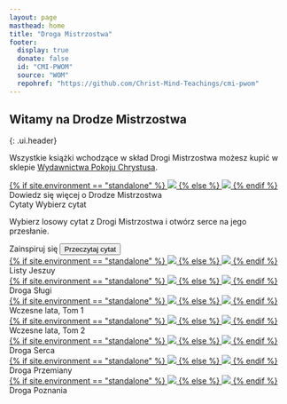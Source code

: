```yaml
---
layout: page
masthead: home
title: "Droga Mistrzostwa"
footer:
  display: true
  donate: false
  id: "CMI-PWOM"
  source: "WOM"
  repohref: "https://github.com/Christ-Mind-Teachings/cmi-pwom"
---
```


## Witamy na Drodze Mistrzostwa
{: .ui.header}

<div class="page-introduction" markdown="1">

Wszystkie książki wchodzące w skład Drogi Mistrzostwa możesz kupić w
sklepie <a href="https://pokojchrystusa.pl" target="_blank">Wydawnictwa Pokoju Chrystusa</a>.

</div>

<div id="page-contents">
  <div class="ui equal width grid source-acq-section">
    <div class="five wide column">
      <div class="ui card">
        <a id="book-acq" href="#" data-book="acq" animate class="toc-modal-open image">
          {% if site.environment == "standalone" %}
            <img src="/public/img/wom/acq-big.jpg">
          {% else %}
            <img src="/t/pwom/public/img/wom/acq-big.jpg">
          {% endif %}
        </a>
        <div class="content">
          <div class="description">
            Dowiedz się więcej o Drodze Mistrzostwa
          </div>
        </div>
      </div>
    </div>
    <div class="column source-features">
      <div class="ui top attached tabular menu">
        <a class="active item" data-tab="first">Cytaty</a>
        <a class="item" data-tab="second">Wybierz cytat</a>
      </div>
      <div id="news-tab-content" class="ui bottom attached active tab segment" data-tab="first">
        <div class="box">
          <p>
            Wybierz losowy cytat z Drogi Mistrzostwa i otwórz serce na jego przesłanie.
          </p>
        </div>
      </div>
      <div id="quote-tab-content" class="ui bottom attached tab segment" data-tab="second">
        <div class="ui form">
          <div class="fields">
            <div class="field">
              <label>Zainspiruj się</label>
              <button id="show-quote-button" class="ui primary button">
                <i class="quote left icon"></i>
                Przeczytaj cytat
              </button> 
            </div>
            <div id="user-quote-select" class="field"></div>
          </div>
        </div>
      </div>
    </div>
  </div>
  <div class="ui three cards">
    <div class="card">
      <a id="book-lj" href="#" data-book="lj" animate class="toc-modal-open image">
        {% if site.environment == "standalone" %}
          <img src="/public/img/wom/lj-big.jpg">
        {% else %}
          <img src="/t/pwom/public/img/wom/lj-big.jpg">
        {% endif %}
      </a>
      <div class="content">
        <div class="description">
          Listy Jeszuy
        </div>
      </div>
    </div>
    <div class="card">
      <a id="book-wos" href="#" data-book="wos" animate class="toc-modal-open image">
        {% if site.environment == "standalone" %}
          <img src="/public/img/wom/wos-big.jpg">
        {% else %}
          <img src="/t/pwom/public/img/wom/wos-big.jpg">
        {% endif %}
      </a>
      <div class="content">
        <div class="description">
          Droga Sługi
        </div>
      </div>
    </div>
  </div>
  <div class="ui three cards">
    <div class="card">
      <a id="book-early" href="#" data-book="early" animate class="toc-modal-open image">
        {% if site.environment == "standalone" %}
          <img src="/public/img/wom/early-big.jpg">
        {% else %}
          <img src="/t/pwom/public/img/wom/early-big.jpg">
        {% endif %}
      </a>
      <div class="content">
        <div class="description">
          Wczesne lata, Tom 1
        </div>
      </div>
    </div>
    <div class="card">
      <a id="book-early2" href="#" data-book="early2" animate class="toc-modal-open image">
        {% if site.environment == "standalone" %}
          <img src="/public/img/wom/early2-big.jpg">
        {% else %}
          <img src="/t/pwom/public/img/wom/early2-big.jpg">
        {% endif %}
      </a>
      <div class="content">
        <div class="description">
          Wczesne lata, Tom 2
        </div>
      </div>
    </div>
  </div>
  <div class="ui three cards">
    <div class="card">
      <a id="book-woh" href="#" data-book="woh" animate class="toc-modal-open image">
        {% if site.environment == "standalone" %}
          <img src="/public/img/wom/woh-big.jpg">
        {% else %}
          <img src="/t/pwom/public/img/wom/woh-big.jpg">
        {% endif %}
      </a>
      <div class="content">
        <div class="description">
          Droga Serca
        </div>
      </div>
    </div>
    <div class="card">
      <a id="book-wot" href="#" data-book="wot" animate class="toc-modal-open image">
        {% if site.environment == "standalone" %}
          <img src="/public/img/wom/wot-big.jpg">
        {% else %}
          <img src="/t/pwom/public/img/wom/wot-big.jpg">
        {% endif %}
      </a>
      <div class="content">
        <div class="description">
          Droga Przemiany
        </div>
      </div>
    </div>
    <div class="card">
      <a id="book-wok" href="#" data-book="wok" animate class="toc-modal-open image">
        {% if site.environment == "standalone" %}
          <img src="/public/img/wom/wok-big.jpg">
        {% else %}
          <img src="/t/pwom/public/img/wom/wok-big.jpg">
        {% endif %}
      </a>
      <div class="content">
        <div class="description">
          Droga Poznania
        </div>
      </div>
    </div>
  </div>
</div>
